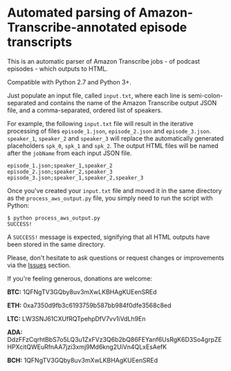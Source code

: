 # Automated parsing of Amazon-Transcribe-annotated episode transcripts

This is an automatic parser of Amazon Transcribe jobs - of podcast episodes - which outputs to HTML.

Compatible with Python 2.7 and Python 3+.

Just populate an input file, called `input.txt`, where each line is semi-colon-separated and contains the name of the Amazon Transcribe output JSON file, and a comma-separated, ordered list of speakers.

For example, the following `input.txt` file will result in the iterative processing of files `episode_1.json`, `episode_2.json` and `episode_3.json`. `speaker_1`, `speaker_2` and `speaker_3` will replace the automatically generated placeholders `spk_0`, `spk_1` and `spk_2`.
The output HTML files will be named after the `jobName` from each input JSON file.

```
episode_1.json;speaker_1,speaker_2
episode_2.json;speaker_2,speaker_3
episode_3.json;speaker_1,speaker_2,speaker_3
```

Once you've created your `input.txt` file and moved it in the same directory as the `process_aws_output.py` file, you simply need to run the script with Python:
```
$ python process_aws_output.py
SUCCESS!
```

A `SUCCESS!` message is expected, signifying that all HTML outputs have been stored in the same directory.

Please, don't hesitate to ask questions or request changes or improvements via the [Issues](https://github.com/crypto-jeronimo/aws-transcription-parser/issues) section.


If you're feeling generous, donations are welcome:

**BTC:** 1QFNgTV3GQby8uv3mXwLKBHAgKUEenSREd

**ETH:** 0xa7350d9fb3c6193759b587bb984f0dfe3568c8ed

**LTC:** LW3SNJ61CXUfRQTpehpDfV7vv1iVdLh9En

**ADA:** DdzFFzCqrhtBbS7o5LQ3u1ZxFVz3Q6b2bQ86FEYanf6UsRgK6D3So4grpZEHPXcitQWEuRfnAA7jzi3xmj9Md6kng2UiVn4QLxEsAefK

**BCH:** 1QFNgTV3GQby8uv3mXwLKBHAgKUEenSREd
